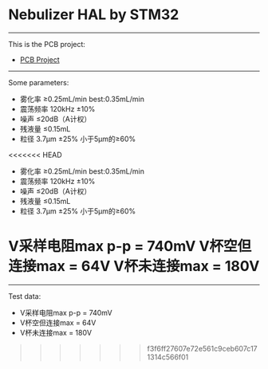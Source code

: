 # Nebulizer HAL by STM32
---
This is the PCB project:
- [PCB Project](https://github.com/Sandman6z/Nebulizer_Medical_PCB)
---
Some parameters:
- 雾化率 ≥0.25mL/min best:0.35mL/min
- 震荡频率 120kHz ±10%
- 噪声 ≤20dB（A计权）
- 残液量 ≤0.15mL
- 粒径 3.7μm ±25% 小于5μm的≥60%

<<<<<<< HEAD

- 雾化率 ≥0.25mL/min best:0.35mL/min
- 震荡频率 120kHz ±10%
- 噪声 ≤20dB（A计权）
- 残液量 ≤0.15mL
- 粒径 3.7μm ±25% 小于5μm的≥60%

V采样电阻max p-p = 740mV
V杯空但连接max = 64V
V杯未连接max = 180V
=======
---
Test data:
* V采样电阻max p-p = 740mV
* V杯空但连接max = 64V
* V杯未连接max = 180V
>>>>>>> f3f6ff27607e72e561c9ceb607c171314c566f01
